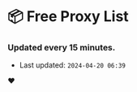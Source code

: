 # :package: Free Proxy List
### Updated every 15 minutes.

- Last updated: `2024-04-20 06:39`

:heart:
